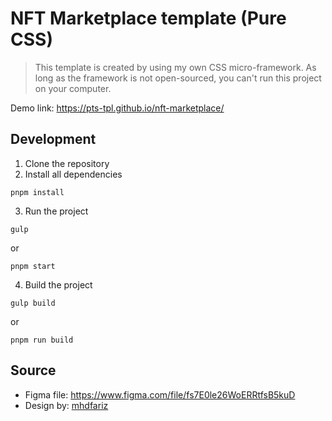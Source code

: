 # NFT Marketplace template (Pure CSS)

> This template is created by using my own CSS micro-framework. As long as the framework is not open-sourced, you can't run this project on your computer.

Demo link: https://pts-tpl.github.io/nft-marketplace/

## Development
  1. Clone the repository
  2. Install all dependencies
   ```
   pnpm install
   ```
  3. Run the project
   ```
   gulp
   ```
   or
   ```
   pnpm start
   ```
  4. Build the project
   ```
   gulp build
   ```
   or
   ```
   pnpm run build
   ```

## Source
  - Figma file: https://www.figma.com/file/fs7E0le26WoERRtfsB5kuD
  - Design by: [mhdfariz](https://dribbble.com/mfariz13)
